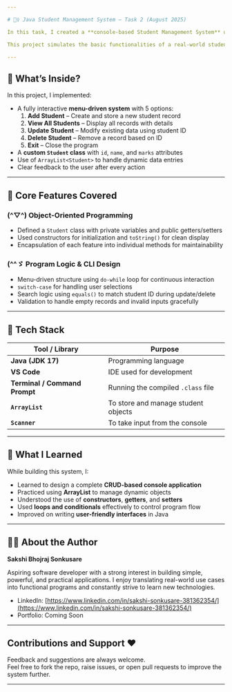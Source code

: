 ```yaml
---

# 🚵‍♀️ Java Student Management System – Task 2 (August 2025)

In this task, I created a **console-based Student Management System** using Java to improve my understanding of **object-oriented programming**, **CRUD operations**, and the use of **dynamic data structures** like `ArrayList`.

This project simulates the basic functionalities of a real-world student database management tool, where users can interact through a **menu-driven interface** to add, view, update, or delete student records. I used **methods and encapsulation** to ensure clarity, modularity, and clean logic flow.

---
```


## 👾 What’s Inside?

In this project, I implemented:
- A fully interactive **menu-driven system** with 5 options:
  1. **Add Student** – Create and store a new student record
  2. **View All Students** – Display all records with details
  3. **Update Student** – Modify existing data using student ID
  4. **Delete Student** – Remove a record based on ID
  5. **Exit** – Close the program
- A **custom `Student` class** with `id`, `name`, and `marks` attributes
- Use of `ArrayList<Student>` to handle dynamic data entries
- Clear feedback to the user after every action

---

## 🦑 Core Features Covered

### (^▽^) Object-Oriented Programming
- Defined a `Student` class with private variables and public getters/setters
- Used constructors for initialization and `toString()` for clean display
- Encapsulation of each feature into individual methods for maintainability

### (^^ゞ Program Logic & CLI Design
- Menu-driven structure using `do-while` loop for continuous interaction
- `switch-case` for handling user selections
- Search logic using `equals()` to match student ID during update/delete
- Validation to handle empty records and invalid inputs gracefully

---

## 🦖 Tech Stack

| Tool / Library        | Purpose |
|-----------------------|---------|
| **Java (JDK 17)**      | Programming language |
| **VS Code** | IDE used for development |
| **Terminal / Command Prompt** | Running the compiled `.class` file |
| **`ArrayList`**         | To store and manage student objects |
| **`Scanner`**           | To take input from the console |

---

## 🐲 What I Learned

While building this system, I:
- Learned to design a complete **CRUD-based console application**
- Practiced using **ArrayList** to manage dynamic objects
- Understood the use of **constructors**, **getters**, and **setters**
- Used **loops and conditionals** effectively to control program flow
- Improved on writing **user-friendly interfaces** in Java

---

## 🥤🍀 About the Author

**Sakshi Bhojraj Sonkusare**  

Aspiring software developer with a strong interest in building simple, powerful, and practical applications. I enjoy translating real-world use cases into functional programs and constantly strive to learn new technologies.

- LinkedIn: [https://www.linkedin.com/in/sakshi-sonkusare-381362354/](https://www.linkedin.com/in/sakshi-sonkusare-381362354/)  
- Portfolio: Coming Soon  

---

## Contributions and Support ❤️

Feedback and suggestions are always welcome.  
Feel free to fork the repo, raise issues, or open pull requests to improve the system further.

---
